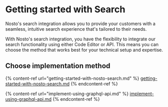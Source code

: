 # Getting started with Search

Nosto's search integration allows you to provide your customers with a seamless, intuitive search experience that's tailored to their needs.

With Nosto's search integration, you have the flexibility to integrate our search functionality using either Code Editor or API. This means you can choose the method that works best for your technical setup and expertise.

## Choose implementation method

{% content-ref url="getting-started-with-nosto-search.md" %}
[getting-started-with-nosto-search.md](getting-started-with-nosto-search.md)
{% endcontent-ref %}

{% content-ref url="implement-using-graphql-api.md" %}
[implement-using-graphql-api.md](implement-using-graphql-api.md)
{% endcontent-ref %}
